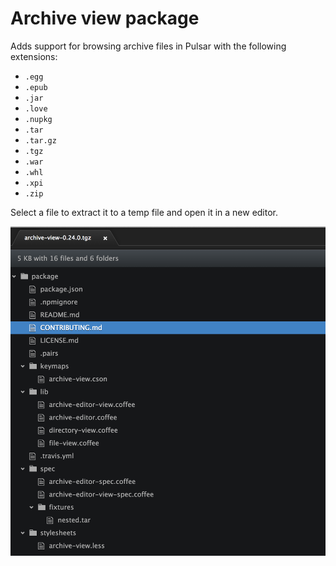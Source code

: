 # Archive view package

Adds support for browsing archive files in Pulsar with the following extensions:

* `.egg`
* `.epub`
* `.jar`
* `.love`
* `.nupkg`
* `.tar`
* `.tar.gz`
* `.tgz`
* `.war`
* `.whl`
* `.xpi`
* `.zip`

Select a file to extract it to a temp file and open it in a new editor.

![](./resources/preview.png)
